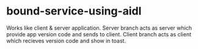 # bound-service-using-aidl
Works like client & server application. Server branch acts as server which provide app version code and sends to client. Client branch acts as client which recieves version code and show in toast.

